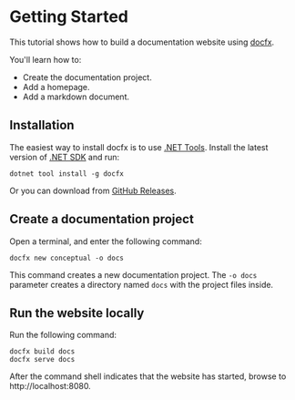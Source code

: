 # Getting Started

This tutorial shows how to build a documentation website using [docfx](https://dotnet.github.io/docfx).

You'll learn how to:

- Create the documentation project.
- Add a homepage.
- Add a markdown document.

## Installation

The easiest way to install docfx is to use [.NET Tools](https://learn.microsoft.com/en-us/dotnet/core/tools/global-tools). Install the latest version of [.NET SDK](https://dotnet.microsoft.com/en-us/download/visual-studio-sdks) and run:

```
dotnet tool install -g docfx
```

Or you can download from [GitHub Releases](https://github.com/dotnet/docfx/releases).

## Create a documentation project

Open a terminal, and enter the following command:

```
docfx new conceptual -o docs
```

This command creates a new documentation project. The `-o docs` parameter creates a directory named `docs` with the project files inside.

## Run the website locally

Run the following command:

```
docfx build docs
docfx serve docs
```

After the command shell indicates that the website has started, browse to http://localhost:8080.
